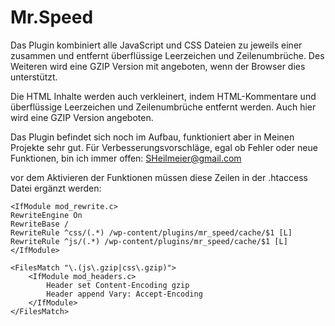Mr.Speed
====================

Das Plugin kombiniert alle JavaScript und CSS Dateien zu jeweils einer zusammen und entfernt überflüssige Leerzeichen und Zeilenumbrüche. Des Weiteren wird eine GZIP Version mit angeboten, wenn der Browser dies unterstützt.

Die HTML Inhalte werden auch verkleinert, indem HTML-Kommentare und überflüssige Leerzeichen und Zeilenumbrüche entfernt werden. Auch hier wird eine GZIP Version angeboten.

Das Plugin befindet sich noch im Aufbau, funktioniert aber in Meinen Projekte sehr gut. Für Verbesserungsvorschläge, egal ob Fehler oder neue Funktionen, bin ich immer offen: SHeilmeier@gmail.com

vor dem Aktivieren der Funktionen müssen diese Zeilen in der .htaccess Datei ergänzt werden:

    <IfModule mod_rewrite.c>
    RewriteEngine On
    RewriteBase /
    RewriteRule ^css/(.*) /wp-content/plugins/mr_speed/cache/$1 [L]
    RewriteRule ^js/(.*) /wp-content/plugins/mr_speed/cache/$1 [L]
    </IfModule>

    <FilesMatch "\.(js\.gzip|css\.gzip)">
        <IfModule mod_headers.c>
            Header set Content-Encoding gzip
    		Header append Vary: Accept-Encoding
        </IfModule>
    </FilesMatch>